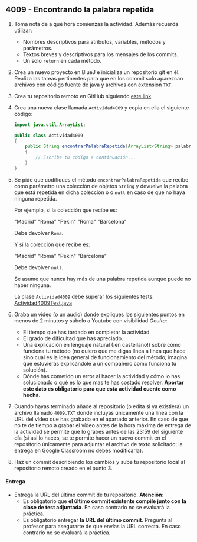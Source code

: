 ## 4009 - Encontrando la palabra repetida

1. Toma nota de a qué hora comienzas la actividad. Además recuerda utilizar:
   * Nombres descriptivos para atributos, variables, métodos y parámetros.
   * Textos breves y descriptivos para los mensajes de los commits.
   * Un solo `return` en cada método.

2. Crea un nuevo proyecto en BlueJ e inicializa un repositorio git en él. Realiza las tareas pertinentes para que en los commit solo aparezcan archivos con código fuente de java y archivos con extension `TXT`.

3. Crea tu repositorio remoto en GitHub siguiendo [este link](https://classroom.github.com/a/aoV6CZvR)

5. Crea una nueva clase llamada `Actividad4009` y copia en ella el siguiente código: 

      ```java
      import java.util.ArrayList;

      public class Actividad4009
      {
          public String encontrarPalabraRepetida(ArrayList<String> palabras) 
          {
              // Escribe tu código a continuación...
          }
      }
      ```


4. Se pide que codifiques el método `encontrarPalabraRepetida` que recibe como parámetro una colección de objetos `String` y devuelve la palabra que está repetida en dicha colección o o `null` en caso de que no haya ninguna repetida.

    Por ejemplo, si la colección que recibe es:

      "Madrid"
      "Roma"
      "Pekin"
      "Roma"
      "Barcelona"

    Debe devolver `Roma`.

    Y si la colección que recibe es:

      "Madrid"
      "Roma"
      "Pekin"
      "Barcelona"

    Debe devolver `null`.

    Se asume que nunca hay más de una palabra repetida aunque puede no haber ninguna.

    La clase `Actividad4009` debe superar los siguientes tests: [Actividad4009Test.java](https://gist.github.com/miguelbayon/ff7f8c008fed210888d223da4e901126)

5. Graba un vídeo (o un audio) donde expliques los siguientes puntos en menos de 2 minutos y súbelo a Youtube con visibilidad *Oculta*:
    - El tiempo que has tardado en completar la actividad.
    - El grado de dificultad que has apreciado.
    - Una explicación en lenguaje natural (¡en castellano!) sobre cómo funciona tu método (no quiero que me digas línea a linea que hace sino cual es la idea general de funcionamiento del método; imagina que estuvieras explicándole a un compañero como funciona tu solución).
    - Dónde has cometido un error al hacer la actividad y cómo lo has solucionado o qué es lo que mas te has costado resolver. **Aportar este dato es obligatorio para que esta actividad cuente como hecha.**

5. Cuando hayas terminado añade al repositorio (o edita si ya existiera) un archivo llamado `4009.TXT` donde incluyas únicamente una línea con la URL del vídeo que has grabado en el apartado anterior. En caso de que no te de tiempo a grabar el vídeo antes de la hora máxima de entrega de la actividad se permite que lo grabes antes de las 23:59 del siguiente día (si asi lo haces, se te permite hacer un nuevo commit en el repositorio únicamente para adjuntar el archivo de texto solicitado; la entrega en Google Classroom no debes modificarla).

6. Haz un commit describiendo los cambios y sube tu repositorio local al repositorio remoto creado en el punto 3.

#### Entrega

* Entrega la URL del último commit de tu repositorio. __Atención__: 
  * Es obligatorio que __el último commit existente compile junto con la clase de test adjuntada__. En caso contrario no se evaluará la práctica.
  * Es obligatorio entregar __la URL del último commit__. Pregunta al profesor para asegurarte de que envías la URL correcta. En caso contrario no se evaluará la práctica.

